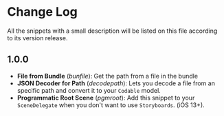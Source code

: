 # Change Log

All the snippets with a small description will be listed on this file according to its version release.

## 1.0.0

* **File from Bundle** (*bunfile*): Get the path from a file in the bundle
* **JSON Decoder for Path** (*decodepath*): Lets you decode a file from an specific path and convert it to your `Codable` model.
* **Programmatic Root Scene** (*pgmroot*): Add this snippet to your `SceneDelegate` when you don't want to use `Storyboards`. (iOS 13+).
